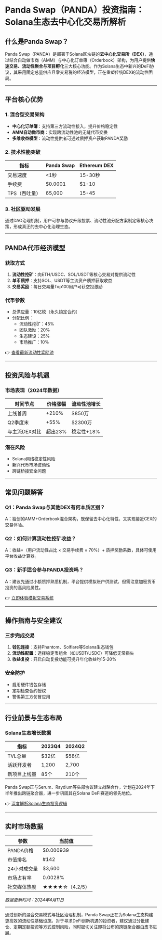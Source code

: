 # Panda Swap（PANDA）投资指南：Solana生态去中心化交易所解析

## 什么是Panda Swap？

Panda Swap（PANDA）是部署于Solana区块链的**去中心化交易所（DEX）**，通过结合自动做市商（AMM）与中心化订单簿（Orderbook）架构，为用户提供**快速交易、流动性聚合与项目孵化**三大核心功能。作为Solana生态中新兴的DeFi协议，其采用固定总量供应且零交易税的经济模型，正在重塑传统DEX的流动性困局。

---

## 平台核心优势

### 1. 混合型交易架构
- **中心化订单簿**：支持第三方流动性接入，提升价格稳定性
- **AMM自动做市商**：实现跨流动性池的无缝代币交换
- **多维收益模型**：流动性提供者可通过质押资产获取PANDA奖励

### 2. 技术性能突破
| 指标          | Panda Swap | Ethereum DEX |
|---------------|------------|--------------|
| 交易速度      | <1秒       | 15-30秒      |
| 手续费        | $0.0001    | $1-10        |
| TPS（吞吐量） | 65,000     | 15-45        |

### 3. 社区驱动发展
通过DAO治理机制，用户可参与协议升级投票、流动性池分配方案制定等核心决策，形成真正的去中心化治理生态。

---

## PANDA代币经济模型

### 获取方式
1. **流动性挖矿**：向ETH/USDC、SOL/USDT等核心交易对提供流动性
2. **单币质押**：支持SOL、USDT等主流资产质押获取收益
3. **交易奖励**：每日交易量Top100用户可获空投激励

### 代币参数
- 总供应量：10亿枚（永久锁定合约）
- 分配比例：
  - 流动性挖矿：45%
  - 团队激励：20%
  - 生态建设：25%
  - 市场推广：10%

👉 [查看最新流动性奖励池](https://bit.ly/okx_welcome)

---

## 投资风险与机遇

### 市场表现（2024年数据）
| 时间节点       | 价格涨幅 | 流动性池增长 |
|----------------|----------|--------------|
| 上线首周       | +210%    | $850万       |
| Q2季度末       | +55%     | $2300万      |
| 与主流DEX对比  | 超出23%  | 稳定性+18%   |

### 潜在风险
- Solana网络稳定性风险
- 新兴代币市场波动性
- 跨链桥接安全问题

---

## 常见问题解答

### Q1：Panda Swap与其他DEX有何本质区别？
A：独创的AMM+Orderbook混合架构，既保留去中心化特性，又实现接近CEX的交易体验。

### Q2：如何计算流动性挖矿收益？
A：收益=（用户流动性占比 × 交易手续费 × 70%）+ 质押奖励系数，具体可使用平台收益计算器。

### Q3：新手适合参与PANDA投资吗？
A：建议先通过小额质押熟悉机制，平台提供模拟账户供测试，但需注意加密货币投资的高风险属性。

👉 [立即体验模拟交易系统](https://bit.ly/okx_welcome)

---

## 操作指南与安全建议

### 三步完成交易
1. **钱包连接**：支持Phantom、Solflare等Solana生态钱包
2. **流动性配置**：选择稳定币组合（如USDT/USDC）可降低无常损失
3. **收益复投**：开启自动复投功能可提升年化收益约15-20%

### 安全防护
- 启用硬件钱包存储
- 定期检查合约授权
- 警惕第三方仿冒应用

---

## 行业前景与生态布局

### Solana生态增长数据
| 指标            | 2023Q4 | 2024Q2 |
|-----------------|--------|--------|
| TVL总量         | $32亿  | $58亿  |
| 活跃开发者      | 1,200  | 2,700  |
| 新项目上线量    | 85个   | 210个  |

Panda Swap正与Serum、Raydium等头部协议建立战略合作，计划在2024年下半年推出跨链聚合器，进一步巩固其在Solana DeFi赛道的领先地位。

👉 [深度解析Solana生态投资逻辑](https://bit.ly/okx_welcome)

---

## 实时市场数据

| 参数            | 当前值       |
|-----------------|--------------|
| PANDA价格       | $0.000939    |
| 市值排名        | #142         |
| 24小时成交量    | $3,600       |
| 市场占有率      | 0.0028%      |
| 社交媒体热度    | ★★★★☆（4.2/5）|

*数据更新时间：2024年4月11日*

---

通过创新的混合交易模式与社区治理机制，Panda Swap正在为Solana生态构建更高效的流动性基础设施。对于寻求DeFi创新机遇的投资者，建议通过分批建仓、定期定额投资等方式控制风险，同时密切关注即将公布的跨链聚合器白皮书进展。